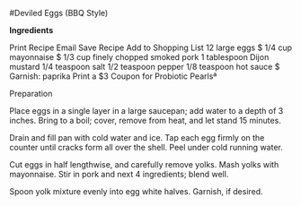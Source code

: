 #Deviled Eggs (BBQ Style)

**Ingredients**

Print Recipe
Email
Save Recipe
Add to Shopping List
12 large eggs $
1/4 cup mayonnaise $
1/3 cup finely chopped smoked pork
1 tablespoon Dijon mustard
1/4 teaspoon salt
1/2 teaspoon pepper
1/8 teaspoon hot sauce $
Garnish: paprika
Print a $3 Coupon for Probiotic Pearlsª
 
Preparation

Place eggs in a single layer in a large saucepan; add water to a depth of 3 inches. Bring to a boil; cover, remove from heat, and let stand 15 minutes.

Drain and fill pan with cold water and ice. Tap each egg firmly on the counter until cracks form all over the shell. Peel under cold running water.

Cut eggs in half lengthwise, and carefully remove yolks. Mash yolks with mayonnaise. Stir in pork and next 4 ingredients; blend well.

Spoon yolk mixture evenly into egg white halves. Garnish, if desired.